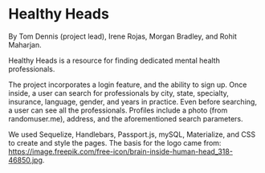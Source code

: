 # Healthy Heads
By Tom Dennis (project lead), Irene Rojas, Morgan Bradley, and Rohit Maharjan.

Healthy Heads is a resource for finding dedicated mental health professionals. 

The project incorporates a login feature, and the ability to sign up. Once inside, a user can search for professionals by city, state, specialty, insurance, language, gender, and years in practice. Even before searching, a user can see all the professionals. Profiles include a photo (from randomuser.me), address, and the aforementioned search parameters.

We used Sequelize, Handlebars, Passport.js, mySQL, Materialize, and CSS to create and style the pages. The basis for the logo came from: https://image.freepik.com/free-icon/brain-inside-human-head_318-46850.jpg.
